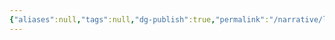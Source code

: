 ```yaml
---
{"aliases":null,"tags":null,"dg-publish":true,"permalink":"/narrative/locations/worlds/tides/","dgPassFrontmatter":true}
---
```


